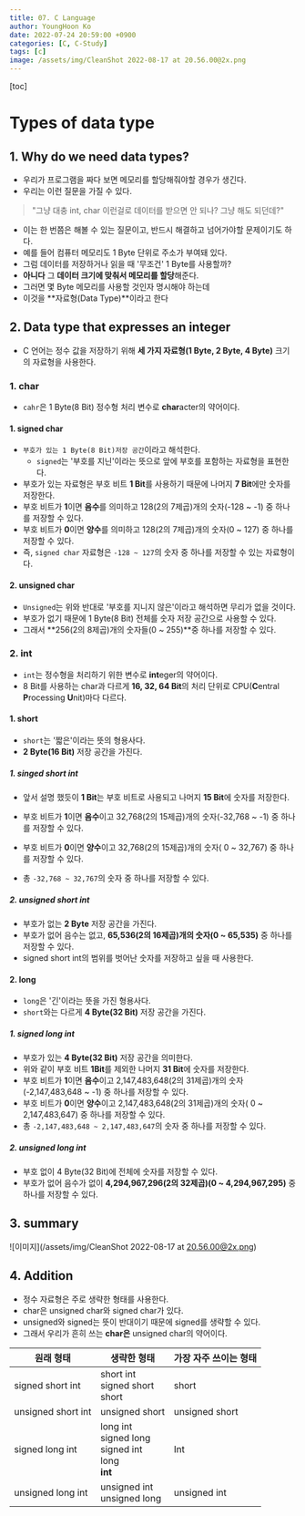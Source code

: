 ```yaml
---
title: 07. C Language
author: YoungHoon Ko
date: 2022-07-24 20:59:00 +0900
categories: [C, C-Study]
tags: [c]
image: /assets/img/CleanShot 2022-08-17 at 20.56.00@2x.png
---
```


[toc]

# Types of data type

## 1. Why do we need data types?

- 우리가 프로그램을 짜다 보면 메모리를 할당해줘야할 경우가 생긴다.
- 우리는 이런 질문을 가질 수 있다.

> "그냥 대충 int, char 이런걸로 데이터를 받으면 안 되나? 그냥 해도 되던데?"

- 이는 한 번쯤은 해볼 수 있는 질문이고, 반드시 해결하고 넘어가야할 문제이기도 하다.
- 예를 들어 컴퓨터 메모리도 1 Byte 단위로 주소가 부여돼 있다.
- 그럼 데이터를 저장하거나 읽을 때 '무조건' 1 Byte를 사용할까?
- **아니다** 그 **데이터 크기에 맞춰서 메모리를 할당**해준다.
- 그러면 몇 Byte 메모리를 사용할 것인자 명시해야 하는데
- 이것을 **자료형(Data Type)**이라고 한다

## 2. Data type that expresses an integer

- C 언어는 정수 값을 저장하기 위해 **세 가지 자료형(1 Byte, 2 Byte, 4 Byte)** 크기의 자료형을 사용한다.

### 1. char

- `cahr`은 1 Byte(8 Bit) 정수형 처리 변수로 **char**acter의 약어이다. 

#### 1. signed char

- `부호가 있는 1 Byte(8 Bit)저장 공간`이라고 해석한다.
  - `signed`는 '부호를 지닌'이라는 뜻으로 앞에 부호를 포함하는 자료형을 표현한다.
- 부호가 있는 자료형은 부호 비트 **1 Bit**를 사용하기 때문에 나머지 **7 Bit**에만 숫자를 저장한다.
- 부호 비트가 **1**이면 **음수**를 의미하고 128(2의 7제곱)개의 숫자(-128 ~ -1) 중 하나를 저장할 수 있다.
- 부호 비트가 **0**이면 **양수**를 의미하고 128(2의 7제곱)개의 숫자(0 ~ 127) 중 하나를 저장할 수 있다.
- 즉, `signed char` 자료형은 `-128 ~ 127`의 숫자 중 하나를 저장할 수 있는 자료형이다.

#### 2. unsigned char

- `Unsigned`는 위와 반대로 '부호를 지니지 않은'이라고 해석하면 무리가 없을 것이다.
- 부호가 없기 때문에 1 Byte(8 Bit) 전체를 숫자 저장 공간으로 사용할 수 있다.
- 그래서 **256(2의 8제곱)개의 숫자들(0 ~ 255)**중 하나를 저장할 수 있다.



### 2. int

- `int`는 정수형을 처리하기 위한 변수로 **int**eger의 약어이다.
- 8 Bit를 사용하는 char과 다르게 **16, 32, 64 Bit**의 처리 단위로 CPU(**C**entral **P**rocessing **U**nit)마다 다르다.

#### 1. short

- `short`는 '짧은'이라는 뜻의 형용사다.
- **2 Byte(16 Bit)** 저장 공간을 가진다.

##### 1. singed short int

- 앞서 설명 했듯이 **1 Bit**는 부호 비트로 사용되고 나머지 **15 Bit**에 숫자를 저장한다.
- 부호 비트가 **1**이면 **음수**이고 32,768(2의 15제곱)개의 숫자(-32,768 ~ -1) 중 하나를 저장할 수 있다. 

- 부호 비트가 **0**이면 **양수**이고 32,768(2의 15제곱)개의 숫자( 0 ~ 32,767) 중 하나를 저장할 수 있다. 
- 총 `-32,768 ~ 32,767`의 숫자 중 하나를 저장할 수 있다.

##### 2. unsigned short int

- 부호가 없는 **2 Byte** 저장 공간을 가진다.
- 부호가 없어 음수는 없고, **65,536(2의 16제곱)개의 숫자(0 ~ 65,535)** 중 하나를 저장할 수 있다.
- signed short int의 범위를 벗어난 숫자를 저장하고 싶을 때 사용한다.

#### 2. long

- `long`은 '긴'이라는 뜻을 가진 형용사다.
- `short`와는 다르게 **4 Byte(32 Bit)** 저장 공간을 가진다.

##### 1. signed long int

- 부호가 있는 **4 Byte(32 Bit)** 저장 공간을 의미한다.
- 위와 같이 부호 비트 **1Bit**를 제외한 나머지 **31 Bit**에 숫자를 저장한다.
- 부호 비트가 **1**이면 **음수**이고 2,147,483,648(2의 31제곱)개의 숫자(-2,147,483,648 ~ -1) 중 하나를 저장할 수 있다. 
- 부호 비트가 **0**이면 **양수**이고 2,147,483,648(2의 31제곱)개의 숫자( 0 ~ 2,147,483,647) 중 하나를 저장할 수 있다. 
- 총 `-2,147,483,648 ~ 2,147,483,647`의 숫자 중 하나를 저장할 수 있다.

##### 2. unsigned long int

- 부호 없이 4 Byte(32 Bit)에 전체에 숫자를 저장할 수 있다.
- 부호가 없어 음수가 없이 **4,294,967,296(2의 32제곱)(0 ~ 4,294,967,295)** 중 하나를 저장할 수 있다.



## 3. summary

![이미지](/assets/img/CleanShot 2022-08-17 at 20.56.00@2x.png)



## 4. Addition

- 정수 자료형은 주로 생략한 형태를 사용한다.
- char은 unsigned char와 signed char가 있다.
- unsigned와 signed는 뜻이 반대이기 때문에 signed를 생략할 수 있다.
- 그래서 우리가 흔히 쓰는 **char은** unsigned char의 약어이다.

| 원래 형태          | 생략한 형태                                                  | 가장 자주 쓰이는 형태 |
| ------------------ | ------------------------------------------------------------ | --------------------- |
| signed short int   | short int<br />signed short<br />short                       | short                 |
| unsigned short int | unsigned short                                               | unsigned short        |
| signed long int    | long int<br />signed long<br />signed int<br />long<br />**int** | Int                   |
| unsigned long int  | unsigned int<br />unsigned long                              | unsigned int          |

